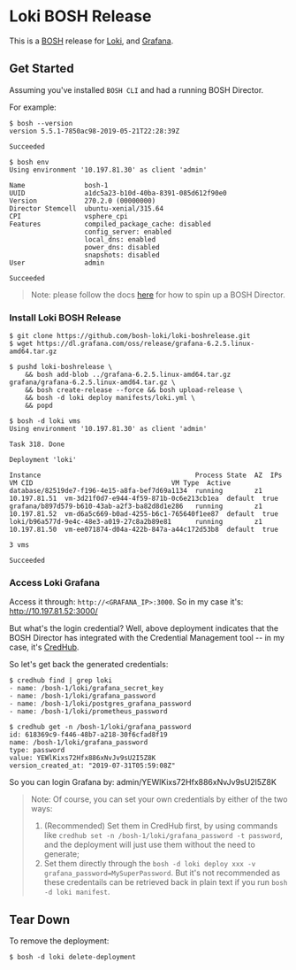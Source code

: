 # Loki BOSH Release

This is a [BOSH](http://bosh.io/) release for [Loki](https://grafana.com/loki), and [Grafana](https://grafana.com/).


## Get Started

Assuming you've installed `BOSH CLI` and had a running BOSH Director.

For example:

```
$ bosh --version
version 5.5.1-7850ac98-2019-05-21T22:28:39Z

Succeeded

$ bosh env
Using environment '10.197.81.30' as client 'admin'

Name               bosh-1
UUID               a1dc5a23-b10d-40ba-8391-085d612f90e0
Version            270.2.0 (00000000)
Director Stemcell  ubuntu-xenial/315.64
CPI                vsphere_cpi
Features           compiled_package_cache: disabled
                   config_server: enabled
                   local_dns: enabled
                   power_dns: disabled
                   snapshots: disabled
User               admin

Succeeded
```

> Note: please follow the docs [here](https://github.com/cloudfoundry/bosh-deployment) for how to spin up a BOSH Director.

### Install Loki BOSH Release

```
$ git clone https://github.com/bosh-loki/loki-boshrelease.git
$ wget https://dl.grafana.com/oss/release/grafana-6.2.5.linux-amd64.tar.gz

$ pushd loki-boshrelease \
    && bosh add-blob ../grafana-6.2.5.linux-amd64.tar.gz grafana/grafana-6.2.5.linux-amd64.tar.gz \
    && bosh create-release --force && bosh upload-release \
    && bosh -d loki deploy manifests/loki.yml \
    && popd

$ bosh -d loki vms
Using environment '10.197.81.30' as client 'admin'

Task 318. Done

Deployment 'loki'

Instance                                       Process State  AZ  IPs           VM CID                                   VM Type  Active
database/82519de7-f196-4e15-a8fa-bef7d69a1134  running        z1  10.197.81.51  vm-3d21f0d7-e944-4f59-871b-0c6e213cb1ea  default  true
grafana/b897d579-b610-43ab-a2f3-ba82d8d1e286   running        z1  10.197.81.52  vm-d6a5c669-b0ad-4255-b6c1-765640f1ee87  default  true
loki/b96a577d-9e4c-48e3-a019-27c8a2b89e81      running        z1  10.197.81.50  vm-ee071874-d04a-422b-847a-a44c172d53b8  default  true

3 vms

Succeeded
```

### Access Loki Grafana

Access it through: `http://<GRAFANA_IP>:3000`.
So in my case it's: http://10.197.81.52:3000/

But what's the login credential?
Well, above deployment indicates that the BOSH Director has integrated with the Credential Management tool -- in my case, it's [CredHub](https://github.com/cloudfoundry-incubator/credhub).

So let's get back the generated credentials:

```
$ credhub find | grep loki
- name: /bosh-1/loki/grafana_secret_key
- name: /bosh-1/loki/grafana_password
- name: /bosh-1/loki/postgres_grafana_password
- name: /bosh-1/loki/prometheus_password

$ credhub get -n /bosh-1/loki/grafana_password
id: 618369c9-f446-48b7-a218-30f6cfad8f19
name: /bosh-1/loki/grafana_password
type: password
value: YEWlKixs72Hfx886xNvJv9sU2I5Z8K
version_created_at: "2019-07-31T05:59:08Z"
```

So you can login Grafana by: admin/YEWlKixs72Hfx886xNvJv9sU2I5Z8K

> Note: Of course, you can set your own credentials by either of the two ways:
> 1. (Recommended) Set them in CredHub first, by using commands like `credhub set -n /bosh-1/loki/grafana_password -t password`, and the deployment will just use them without the need to generate;
> 2. Set them directly through the `bosh -d loki deploy xxx -v grafana_password=MySuperPassword`. But it's not recommended as these credentails can be retrieved back in plain text if you run `bosh -d loki manifest`.

## Tear Down

To remove the deployment:

```
$ bosh -d loki delete-deployment
```
